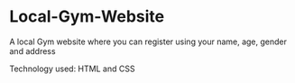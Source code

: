 # Local-Gym-Website
A local Gym website where you can register using your name, age, gender and address


Technology used:
HTML and CSS
